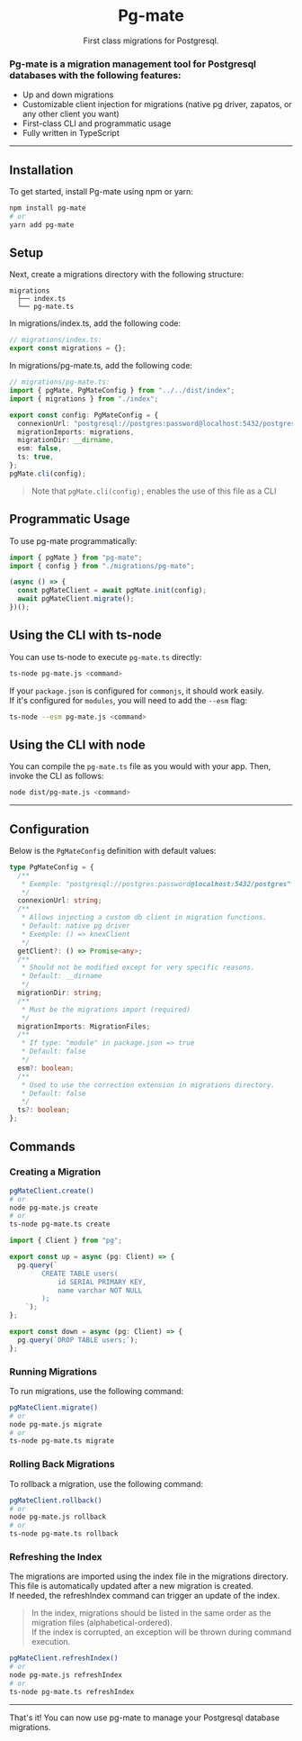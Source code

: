 <h1 align="center">Pg-mate</h1>
<p align="center">First class migrations for Postgresql.</p>

### Pg-mate is a migration management tool for Postgresql databases with the following features:

- Up and down migrations
- Customizable client injection for migrations (native pg driver, zapatos, or any other client you want)
- First-class CLI and programmatic usage
- Fully written in TypeScript
<hr>

## Installation

To get started, install Pg-mate using npm or yarn:

```sh
npm install pg-mate
# or
yarn add pg-mate
```

## Setup

Next, create a migrations directory with the following structure:

```
migrations
  ├── index.ts
  └── pg-mate.ts
```

In migrations/index.ts, add the following code:

```typescript
// migrations/index.ts:
export const migrations = {};
```

In migrations/pg-mate.ts, add the following code:

```typescript
// migrations/pg-mate.ts:
import { pgMate, PgMateConfig } from "../../dist/index";
import { migrations } from "./index";

export const config: PgMateConfig = {
  connexionUrl: "postgresql://postgres:password@localhost:5432/postgres",
  migrationImports: migrations,
  migrationDir: __dirname,
  esm: false,
  ts: true,
};
pgMate.cli(config);
```

> Note that `pgMate.cli(config);` enables the use of this file as a CLI

## Programmatic Usage

To use pg-mate programmatically:

```typescript
import { pgMate } from "pg-mate";
import { config } from "./migrations/pg-mate";

(async () => {
  const pgMateClient = await pgMate.init(config);
  await pgMateClient.migrate();
})();
```

## Using the CLI with ts-node

You can use ts-node to execute `pg-mate.ts` directly:

```sh
ts-node pg-mate.js <command>
```

If your `package.json` is configured for `commonjs`, it should work easily.  
If it's configured for `modules`, you will need to add the `--esm` flag:

```sh
ts-node --esm pg-mate.js <command>
```

## Using the CLI with node

You can compile the `pg-mate.ts` file as you would with your app. Then, invoke the CLI as follows:

```sh
node dist/pg-mate.js <command>
```

---

## Configuration

Below is the `PgMateConfig` definition with default values:

```typescript
type PgMateConfig = {
  /**
   * Exemple: "postgresql://postgres:password@localhost:5432/postgres"
   */
  connexionUrl: string;
  /**
   * Allows injecting a custom db client in migration functions.
   * Default: native pg driver
   * Exemple: () => knexClient
   */
  getClient?: () => Promise<any>;
  /**
   * Should not be modified except for very specific reasons.
   * Default: __dirname
   */
  migrationDir: string;
  /**
   * Must be the migrations import (required)
   */
  migrationImports: MigrationFiles;
  /**
   * If type: "module" in package.json => true
   * Default: false
   */
  esm?: boolean;
  /**
   * Used to use the correction extension in migrations directory.
   * Default: false
   */
  ts?: boolean;
};
```

## Commands

### Creating a Migration

```sh
pgMateClient.create()
# or
node pg-mate.js create
# or
ts-node pg-mate.ts create
```

```typescript
import { Client } from "pg";

export const up = async (pg: Client) => {
  pg.query(`
        CREATE TABLE users(
            id SERIAL PRIMARY KEY,
            name varchar NOT NULL
        );
    `);
};

export const down = async (pg: Client) => {
  pg.query(`DROP TABLE users;`);
};
```

### Running Migrations

To run migrations, use the following command:

```sh
pgMateClient.migrate()
# or
node pg-mate.js migrate
# or
ts-node pg-mate.ts migrate
```

### Rolling Back Migrations

To rollback a migration, use the following command:

```sh
pgMateClient.rollback()
# or
node pg-mate.js rollback
# or
ts-node pg-mate.ts rollback
```

### Refreshing the Index

The migrations are imported using the index file in the migrations directory. This file is automatically updated after a new migration is created.  
If needed, the refreshIndex command can trigger an update of the index.

> In the index, migrations should be listed in the same order as the migration files (alphabetical-ordered).  
> If the index is corrupted, an exception will be thrown during command execution.

```sh
pgMateClient.refreshIndex()
# or
node pg-mate.js refreshIndex
# or
ts-node pg-mate.ts refreshIndex
```

---

That's it! You can now use pg-mate to manage your Postgresql database migrations.
